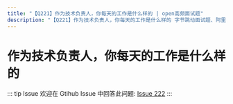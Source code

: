 ```yaml
---
title: "【Q221】作为技术负责人，你每天的工作是什么样的 | open高频面试题"
description: "【Q221】作为技术负责人，你每天的工作是什么样的 字节跳动面试题、阿里腾讯面试题、美团小米面试题。"
---
```


# 作为技术负责人，你每天的工作是什么样的

::: tip Issue
欢迎在 Gtihub Issue 中回答此问题: [Issue 222](https://github.com/shfshanyue/Daily-Question/issues/222)
:::
